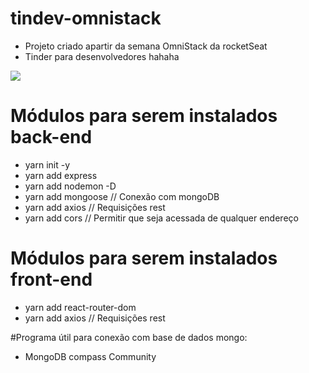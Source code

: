 # tindev-omnistack
* Projeto criado apartir da semana OmniStack da rocketSeat
* Tinder para desenvolvedores hahaha

<a href="https://codeclimate.com/github/eduardouliana/tindev-omnistack/maintainability"><img src="https://api.codeclimate.com/v1/badges/aefe3bd15da9278c085b/maintainability" /></a>

# Módulos para serem instalados back-end
* yarn init -y
* yarn add express
* yarn add nodemon -D
* yarn add mongoose // Conexão com mongoDB
* yarn add axios // Requisições rest
* yarn add cors // Permitir que seja acessada de qualquer endereço

# Módulos para serem instalados front-end
* yarn add react-router-dom
* yarn add axios // Requisições rest

#Programa útil para conexão com base de dados mongo: 
* MongoDB compass Community